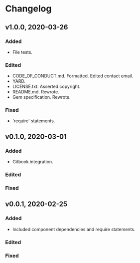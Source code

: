 # Changelog

## v1.0.0, 2020-03-26

### Added

- File tests.

### Edited

- CODE_OF_CONDUCT.md. Formatted. Edited contact email.
- YARD.
- LICENSE.txt. Asserted copyright.
- README.md. Rewrote.
- Gem specification. Rewrote.

### Fixed

- 'require' statements.

## v0.1.0, 2020-03-01

### Added

- Gitbook integration.

### Edited

### Fixed

## v0.0.1, 2020-02-25

### Added

- Included component dependencies and require statements.

### Edited

### Fixed